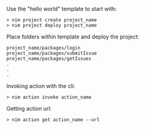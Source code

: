Use the "hello world" template to start with:
```
> nim project create project_name
> nim project deploy project_name
```

Place folders within template and deploy the project:
```
project_name/packages/login
project_name/packages/submitIssue
project_name/packages/getIssues
.
.
.
```

Invoking action with the cli:
```
> nim action invoke action_name
```

Getting action url:
```
> nim action get action_name --url
```
